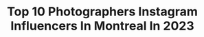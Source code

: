 ---
title: Top 10 Photographers Instagram Influencers In Montreal In 2023
description: >-
  Find top photographers Instagram influencers in Montreal in 2023. Most popular hashtags: #montreal #beauty #canada.
platform: Instagram
hits: 23
text_top: Identify the best Instagram influencers on inBeat.
text_bottom: inBeat holds 23 Instagram influencers like this in Montreal, Canada for you to contact.
profiles:
  - username: "chelseyboll"
    fullname: >-
      Chelsey
    bio: >-
      🏳️‍🌈 She/they Photographer & model 🇨🇦 Montreal @plutinomodels @housmanagement 📸 For more photography follow @chelseyshoots
    location: "Canada"
    followers: 24356
    engagement: 452
    commentsToLikes: 0.025977
    id: ck14hulfoc7xx0i196wyvjqwn
    verified: false
    hashtags: "#3dart, #mentalhealthmonday, #bpd, #bpdthings"
  - username: "saydejabraphotography"
    fullname: >-
      Photographer in Montreal 🇨🇦
    bio: >-
      Fashion|Portrait|Food|Content Creator 📩 saydejabra@gmail.com 🍩 Food Shots @sissitable 🎬 Connect to @lestudiobysj 🛤️ On the road @onerideinlife
    location: "Canada"
    followers: 24301
    engagement: 252
    commentsToLikes: 0.048929
    id: ck14gw55z7bsz0i19djv9yas2
    verified: false
    hashtags: "#flashphotography, #saydejabraphotography, #fashion, #fashionstyle"
  - username: "yasmeen.ghanavi"
    fullname: >-
      Yass 🌞
    bio: >-
      Montreal ⚑ Photographer, & lover of adventure ✈ Ambassadrice @tourismequebec ✨ 📩 yass@possible-media.com Portfolio @possible.media Bookings 👇🏽 📷
    location: "Canada"
    followers: 31340
    engagement: 150
    commentsToLikes: 0.053604
    id: ck14iqmkbgqmh0i19m9u1rqch
    verified: false
    hashtags: "#quebeccite, #justeparfaite, #mybeigelife, #bonjourquebec"
  - username: "arcpixel"
    fullname: >-
      Freddy | Montréal | 🇨🇦
    bio: >-
      Montreal Based Photographer & Designer. ⭐️DM for prints & inquires. 👁@arcpixel_portraits 🚁@df2mtl . . 📩 freddyarciniegas@gmail.com
    location: "Canada"
    followers: 12392
    engagement: 388
    commentsToLikes: 0.043471
    id: ck5qaaqm4fez30i110h8mdq53
    verified: false
    hashtags: ""
  - username: "contrailsphotography"
    fullname: >-
      Matthew Lee
    bio: >-
      🇨🇦 Canadian (Montreal) 📷 Photographer 🎓 University of North Dakota grad ✈️ Avgeek shooting with Canon 6D 📽 All photos & videos are mine unless noted
    location: "Canada"
    followers: 77522
    engagement: 396
    commentsToLikes: 0.011649
    id: ck14klj2oq3rc0i19d2x5yi9x
    verified: false
    hashtags: "#boeing, #windowseat, #deice, #lineup"
  - username: "billiebopbillie"
    fullname: >-
      B I L L I E ☾
    bio: >-
      Model • MTL Paid bookings only Tiktok: billiebopbillie YouTube channel ☟︎
    location: "Canada"
    followers: 20494
    engagement: 527
    commentsToLikes: 0.014954
    id: ck5hcjwwwigby0i11bcu7r0b9
    verified: false
    hashtags: "#followme, #photograph, #girl, #like4like"
  - username: "joaohguedes"
    fullname: >-
      Joao Guedes
    bio: >-
      Intimate Portrait Photographer Photography Educator Ottawa | Montreal | Vancouver Booking April 2021
    location: "Canada"
    followers: 59921
    engagement: 323
    commentsToLikes: 0.021439
    id: ck5q6dcmywy5a0i11ddpbgnxw
    verified: false
    hashtags: "#lifestyle, #chasinglight, #model, #vancouver"
  - username: "dantyartphotography"
    fullname: >-
      Daniel Tremblay
    bio: >-
      Montreal based landscape photographer in love with his job😍 DM for prints!🏞 Visit website for more! 👇New blog post👇
    location: "Canada"
    followers: 6595
    engagement: 1251
    commentsToLikes: 0.223157
    id: ck5pye0tuvkdp0i113byhatyf
    verified: false
    hashtags: "#planet, #raw, #rawireland, #discoverourland"
  - username: "belowtheblonde"
    fullname: >-
      Amanda Weldon
    bio: >-
      ⋒ Photographer + Content Creator ☁️ ☼ YouTuber / ex @weathernetwork / @torontomarlies ☼ Host & Creator of @wediditpodcast ￼ ☼ ENFJ & Colitis Warrior ✨
    location: "Canada"
    followers: 13850
    engagement: 302
    commentsToLikes: 0.153474
    id: ck13alkzrqz230i19rjo4twu1
    verified: false
    hashtags: "#belowtheblonde, #hamont, #ad, #scrunchies"
  - username: "fernandolandinofficial"
    fullname: >-
      Fernando Landin
    bio: >-
      #Photographer #Fotógrafo #Photographe 📸 DM me for Prints / Rates / Info 📩 Available Worldwide ✈
    location: "Canada"
    followers: 25784
    engagement: 269
    commentsToLikes: 0.038658
    id: ck15pv3kzzrza0i19b2vdvlnu
    verified: false
    hashtags: "#blackandwhitepics, #blackandwhiteforever, #blackandwhiteportrait, #mycalvins"
---
